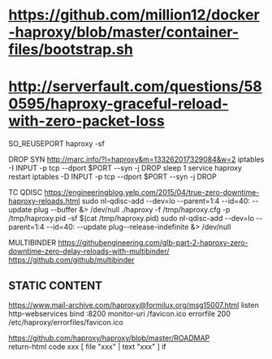 # https://github.com/million12/docker-haproxy/blob/master/container-files/bootstrap.sh

# http://serverfault.com/questions/580595/haproxy-graceful-reload-with-zero-packet-loss

SO_REUSEPORT
  haproxy -sf
  
DROP SYN
  http://marc.info/?l=haproxy&m=133262017329084&w=2
  iptables -I INPUT -p tcp --dport $PORT --syn -j DROP
  sleep 1
  service haproxy restart
  iptables -D INPUT -p tcp --dport $PORT --syn -j DROP
  
TC QDISC
  https://engineeringblog.yelp.com/2015/04/true-zero-downtime-haproxy-reloads.html
  sudo nl-qdisc-add --dev=lo --parent=1:4 --id=40: --update plug --buffer &> /dev/null
  ./haproxy -f /tmp/haproxy.cfg -p /tmp/haproxy.pid -sf $(cat /tmp/haproxy.pid)
  sudo nl-qdisc-add --dev=lo --parent=1:4 --id=40: --update plug--release-indefinite &> /dev/null

MULTIBINDER
  https://githubengineering.com/glb-part-2-haproxy-zero-downtime-zero-delay-reloads-with-multibinder/
  https://github.com/github/multibinder

## STATIC CONTENT ##
https://www.mail-archive.com/haproxy@formilux.org/msg15007.html
listen http-webservices
    bind :8200
    monitor-uri /favicon.ico
    errorfile 200 /etc/haproxy/errorfiles/favicon.ico

https://github.com/haproxy/haproxy/blob/master/ROADMAP	
return-html code xxx [ file "xxx" | text "xxx" ] if <acl>

